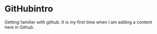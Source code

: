 # GitHubintro
Getting familier with github.
It is my first time when I am adding a content here in Github.
